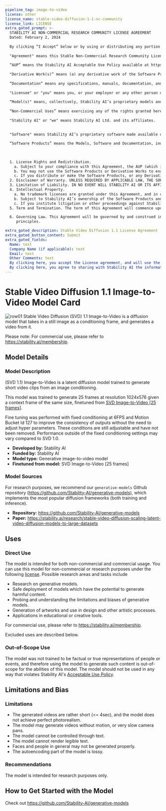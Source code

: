 ```yaml
---
pipeline_tag: image-to-video
license: other
license_name: stable-video-diffusion-1-1-nc-community
license_link: LICENSE
extra_gated_prompt: >-
  STABILITY AI NON-COMMERCIAL RESEARCH COMMUNITY LICENSE AGREEMENT	
  Dated: February 2, 2024
  
  By clicking “I Accept” below or by using or distributing any portion or element of the Models, Software, Software Products or Derivative Works, you agree to the terms of this License. If you do not agree to this License, then you do not have any rights to use the Software Products or Derivative Works through this License, and you must immediately cease using the Software Products or Derivative Works. If you are agreeing to be bound by the terms of this License on behalf of your employer or other entity, you represent and warrant to Stability AI that you have full legal authority to bind your employer or such entity to this License. If you do not have the requisite authority, you may not accept the License or access the Software Products or Derivative Works on behalf of your employer or other entity.
  
  "Agreement" means this Stable Non-Commercial Research Community License Agreement.
  
  “AUP” means the Stability AI Acceptable Use Policy available at https://stability.ai/use-policy, as may be updated from time to time.
  
  "Derivative Work(s)” means (a) any derivative work of the Software Products as recognized by U.S. copyright laws and (b) any modifications to a Model, and any other model created which is based on or derived from the Model or the Model’s output. For clarity, Derivative Works do not include the output of any Model.
  
  “Documentation” means any specifications, manuals, documentation, and other written information provided by Stability AI related to the Software.
  
  "Licensee" or "you" means you, or your employer or any other person or entity (if you are entering into this Agreement on such person or entity's behalf), of the age required under applicable laws, rules or regulations to provide legal consent and that has legal authority to bind your employer or such other person or entity if you are entering in this Agreement on their behalf.
  
  “Model(s)" means, collectively, Stability AI’s proprietary models and algorithms, including machine-learning models, trained model weights and other elements of the foregoing, made available under this Agreement.
  
  “Non-Commercial Uses” means exercising any of the rights granted herein for the purpose of research or non-commercial purposes. Non-Commercial Uses does not include any production use of the Software Products or any Derivative Works. 
  
  "Stability AI" or "we" means Stability AI Ltd. and its affiliates.
  
  
  "Software" means Stability AI’s proprietary software made available under this Agreement. 
  
  “Software Products” means the Models, Software and Documentation, individually or in any combination. 
  
  
  
  1. License Rights and Redistribution. 
    a. Subject to your compliance with this Agreement, the AUP (which is hereby incorporated herein by reference), and the Documentation, Stability AI grants you a non-exclusive, worldwide, non-transferable, non-sublicensable, revocable, royalty free and limited license under Stability AI’s intellectual property or other rights owned or controlled by Stability AI embodied in the Software Products to use, reproduce, distribute, and create Derivative Works of, the Software Products, in each case for Non-Commercial Uses only. 
    b. You may not use the Software Products or Derivative Works to enable third parties to use the Software Products or Derivative Works as part of your hosted service or via your APIs, whether you are adding substantial additional functionality thereto or not. Merely distributing the Software Products or Derivative Works for download online without offering any related service (ex. by distributing the Models on HuggingFace) is not a violation of this subsection. If you wish to use the Software Products or any Derivative Works for commercial or production use or you wish to make the Software Products or any Derivative Works available to third parties via your hosted service or your APIs, contact Stability AI at https://stability.ai/contact.    
    c. If you distribute or make the Software Products, or any Derivative Works thereof, available to a third party, the Software Products, Derivative Works, or any portion thereof, respectively, will remain subject to this Agreement and you must (i) provide a copy of this Agreement to such third party, and (ii) retain the following attribution notice within a "Notice" text file distributed as a part of such copies: "This Stability AI Model is licensed under the Stability AI Non-Commercial Research Community License, Copyright (c) Stability AI Ltd. All Rights Reserved.” If you create a Derivative Work of a Software Product, you may add your own attribution notices to the Notice file included with the Software Product, provided that you clearly indicate which attributions apply to the Software Product and you must state in the NOTICE file that you changed the Software Product and how it was modified.
  2. Disclaimer of Warranty. UNLESS REQUIRED BY APPLICABLE LAW, THE SOFTWARE PRODUCTS  AND ANY OUTPUT AND RESULTS THEREFROM ARE PROVIDED ON AN "AS IS" BASIS, WITHOUT WARRANTIES OF ANY KIND, EITHER EXPRESS OR IMPLIED, INCLUDING, WITHOUT LIMITATION, ANY WARRANTIES OF TITLE, NON-INFRINGEMENT, MERCHANTABILITY, OR FITNESS FOR A PARTICULAR PURPOSE. YOU ARE SOLELY RESPONSIBLE FOR DETERMINING THE APPROPRIATENESS OF USING OR REDISTRIBUTING THE SOFTWARE PRODUCTS, DERIVATIVE WORKS OR ANY OUTPUT OR RESULTS AND ASSUME ANY RISKS ASSOCIATED WITH YOUR USE OF THE SOFTWARE PRODUCTS, DERIVATIVE WORKS AND ANY OUTPUT AND RESULTS. 
  3. Limitation of Liability. IN NO EVENT WILL STABILITY AI OR ITS AFFILIATES BE LIABLE UNDER ANY THEORY OF LIABILITY, WHETHER IN CONTRACT, TORT, NEGLIGENCE, PRODUCTS LIABILITY, OR OTHERWISE, ARISING OUT OF THIS AGREEMENT, FOR ANY LOST PROFITS OR ANY DIRECT, INDIRECT, SPECIAL, CONSEQUENTIAL, INCIDENTAL, EXEMPLARY OR PUNITIVE DAMAGES, EVEN IF STABILITY AI OR ITS AFFILIATES HAVE BEEN ADVISED OF THE POSSIBILITY OF ANY OF THE FOREGOING. 
  4. Intellectual Property.
    a. No trademark licenses are granted under this Agreement, and in connection with the Software Products or Derivative Works, neither Stability AI nor Licensee may use any name or mark owned by or associated with the other or any of its affiliates, except as required for reasonable and customary use in describing and redistributing the Software Products or Derivative Works. 
    b. Subject to Stability AI’s ownership of the Software Products and Derivative Works made by or for Stability AI, with respect to any Derivative Works that are made by you, as between you and Stability AI, you are and will be the owner of such Derivative Works 
    c. If you institute litigation or other proceedings against Stability AI (including a cross-claim or counterclaim in a lawsuit) alleging that the Software Products, Derivative Works or associated outputs or results, or any portion of any of the foregoing, constitutes infringement of intellectual property or other rights owned or licensable by you, then any licenses granted to you under this Agreement shall terminate as of the date such litigation or claim is filed or instituted. You will indemnify and hold harmless Stability AI from and against any claim by any third party arising out of or related to your use or distribution of the Software Products or Derivative Works in violation of this Agreement. 
  5. Term and Termination. The term of this Agreement will commence upon your acceptance of this Agreement or access to the Software Products and will continue in full force and effect until terminated in accordance with the terms and conditions herein. Stability AI may terminate this Agreement if you are in breach of any term or condition of this Agreement. Upon termination of this Agreement, you shall delete and cease use of any Software Products or Derivative Works. Sections 2-4 shall survive the termination of this Agreement. 

  6. Governing Law. This Agreement will be governed by and construed in accordance with the laws of the United States and the State of California without regard to choice of law 
     principles. 

extra_gated_description: Stable Video Diffusion 1.1 License Agreement
extra_gated_button_content: Submit
extra_gated_fields:
  Name: text
  Company Name (if applicable): text
  Email: text
  Other Comments: text
  By clicking here, you accept the License agreement, and will use the Software Products and Derivative Works for non-commercial or research purposes only: checkbox
  By clicking here, you agree to sharing with Stability AI the information contained within this form and that Stability AI can contact you for the purposes of marketing our products and services: checkbox
---
```


# Stable Video Diffusion 1.1 Image-to-Video Model Card

<!-- Provide a quick summary of what the model is/does. -->
![row01](svd11.webp)
Stable Video Diffusion (SVD) 1.1 Image-to-Video is a diffusion model that takes in a still image as a conditioning frame, and generates a video from it. 

Please note: For commercial use, please refer to https://stability.ai/membership.

## Model Details

### Model Description

(SVD 1.1) Image-to-Video is a latent diffusion model trained to generate short video clips from an image conditioning. 

This model was trained to generate 25 frames at resolution 1024x576 given a context frame of the same size, finetuned from [SVD Image-to-Video [25 frames]](https://huggingface.co/stabilityai/stable-video-diffusion-img2vid-xt).

Fine tuning was performed with fixed conditioning at 6FPS and Motion Bucket Id 127 to improve the consistency of outputs without the need to adjust hyper parameters. These conditions are still adjustable and have not been removed. Performance outside of the fixed conditioning settings may vary compared to SVD 1.0.


- **Developed by:** Stability AI
- **Funded by:** Stability AI
- **Model type:** Generative image-to-video model
- **Finetuned from model:** SVD Image-to-Video [25 frames]

### Model Sources

For research purposes, we recommend our `generative-models` Github repository (https://github.com/Stability-AI/generative-models), 
which implements the most popular diffusion frameworks (both training and inference).

- **Repository:** https://github.com/Stability-AI/generative-models
- **Paper:** https://stability.ai/research/stable-video-diffusion-scaling-latent-video-diffusion-models-to-large-datasets

## Uses

### Direct Use

The model is intended for both non-commercial and commercial usage. You can use this model for non-commercial or research purposes under the following [license](https://huggingface.co/stabilityai/stable-video-diffusion-img2vid-xt-1-1/blob/main/LICENSE). Possible research areas and tasks include

- Research on generative models.
- Safe deployment of models which have the potential to generate harmful content.
- Probing and understanding the limitations and biases of generative models.
- Generation of artworks and use in design and other artistic processes.
- Applications in educational or creative tools.
  
For commercial use, please refer to https://stability.ai/membership.

Excluded uses are described below.

### Out-of-Scope Use

The model was not trained to be factual or true representations of people or events, 
and therefore using the model to generate such content is out-of-scope for the abilities of this model.
The model should not be used in any way that violates Stability AI's [Acceptable Use Policy](https://stability.ai/use-policy).

## Limitations and Bias

### Limitations
- The generated videos are rather short (<= 4sec), and the model does not achieve perfect photorealism.
- The model may generate videos without motion, or very slow camera pans.
- The model cannot be controlled through text.
- The model cannot render legible text.
- Faces and people in general may not be generated properly.
- The autoencoding part of the model is lossy.


### Recommendations

The model is intended for research purposes only.

## How to Get Started with the Model

Check out https://github.com/Stability-AI/generative-models